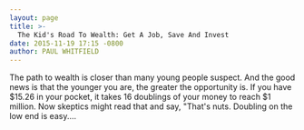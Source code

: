 ```yaml
---
layout: page
title: >-
  The Kid's Road To Wealth: Get A Job, Save And Invest
date: 2015-11-19 17:15 -0800
author: PAUL WHITFIELD
---
```






The path to wealth is closer than many young people suspect. And the good news is that the younger you are, the greater the opportunity is. If you have \$15.26 in your pocket, it takes 16 doublings of your money to reach \$1 million. Now skeptics might read that and say, "That's nuts. Doubling on the low end is easy.…

 

